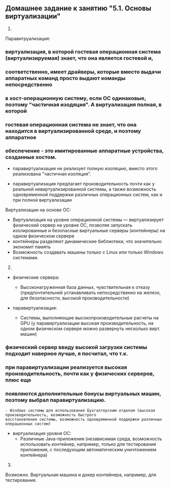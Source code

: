 ## Домашнее задание к занятию "5.1. Основы виртуализации"

1.
Паравитруализация:
### виртуализация, в которой гостевая операционная система (виртуализируемая) знает, что она является гостевой и, 
### соответственно, имеет драйверы, которые вместо выдачи аппаратных команд просто выдают команды непосредственно 
### в хост-операционную систему, если ОС одинаковые, поэтому "частичная изодяция". А виртуализация полная, в которой
### гостевая операционная система не знает, что она находится в виртуализированной среде, и поэтому аппаратное 
### обеспечение - это имитированные аппаратные устройства, созданные хостом.
  - паравиртуализация не реализует полную изоляцию, вместо этого реализована "частичная изоляция".

  - паравиртуализация предлагает производительность почти как у реальной невиртуализированной системы, 
  а также возможность одновременной поддержки различных операционных систем, как и при полной виртуализации


Виртуализации на основе ОС:
  - Виртуализация на уровне операционной системы — виртуализирует физический сервер на уровне ОС, позволяя запускать
  изолированные и безопасные виртуальные серверы (контейнеры) на одном физическом сервере
  - контейнеры разделяют динамические библиотеки, что значительно экономит память
  - Возможность создавать машины только с Linux или только Windows системами.

2. 
  - физические сервера:
	- Высоконагруженная база данных, чувствительная к отказу (предпочтительней устанавливать непосредственно 
	на железо, для безопасности, высокой производительности)

  - паравиртуализация:
	- Системы, выполняющие высокопроизводительные расчеты на GPU (у паравиртуализации высокая производительность, на
	одном физическом сервере можно развернуть несколько вирт. машин)
### физический сервер ввиду высокой загрузки системы подходит наверное лучше, я посчитал, что т.к. 
### при паравиртуализации реализуется высокая производительность, почти как у физических серверов, плюс еще
### появляются дополнительные бонусы виртуальных машин, поэтому выбрал паравиртуализацию.   
	- Windows системы для использования Бухгалтерским отделом (высокая производительность, возможность быстрого 
	восстановления системы, возможность одновременной поддержки различных операционных систем)
  - виртуализация уровня ОС:
	- Различные Java-приложения (независимая среда, возможность использовать контейнер, например, только для
	тестирования приложения, с последующим автоматическим уничтожением контейнера)

3. 
  Возможно. Виртуальная машина и докер контейнера, например, для тестирования.

